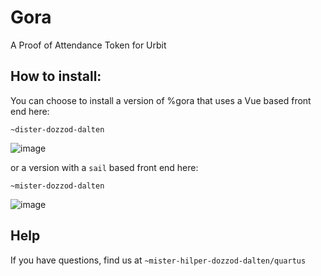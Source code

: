 # Gora

A Proof of Attendance Token for Urbit




## How to install:

You can choose to install a version of %gora that uses a Vue based front end here:

`~dister-dozzod-dalten`

![image](https://user-images.githubusercontent.com/3201135/192911791-6f204c1b-af93-4fa2-989b-57d2fb633f6c.png)


or a version with a `sail` based front end here:

`~mister-dozzod-dalten`

![image](https://user-images.githubusercontent.com/3201135/192911733-e505eacb-a156-4e47-99b3-3ef7bb097ca7.png)


## Help

If you have questions, find us at `~mister-hilper-dozzod-dalten/quartus`

